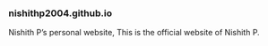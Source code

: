 ### nishithp2004.github.io
Nishith P’s personal website,
This is the official website of Nishith P.
